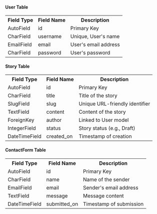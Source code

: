 
<h4>User Table</h4>
<table>
  <tr>
    <th>Field Type</th>
    <th>Field Name</th>
    <th>Description</th>
  </tr>
  <tr>
    <td>AutoField</td>
    <td>id</td>
    <td>Primary Key</td>
  </tr>
  <tr>
    <td>CharField</td>
    <td>username</td>
    <td>Unique, User's name</td>
  </tr>
  <tr>
    <td>EmailField</td>
    <td>email</td>
    <td>User's email address</td>
  </tr>
  <tr>
    <td>CharField</td>
    <td>password</td>
    <td>User's password</td>
  </tr>
</table>

<h4>Story Table</h4>
<table>
  <tr>
    <th>Field Type</th>
    <th>Field Name</th>
    <th>Description</th>
  </tr>
  <tr>
    <td>AutoField</td>
    <td>id</td>
    <td>Primary Key</td>
  </tr>
  <tr>
    <td>CharField</td>
    <td>title</td>
    <td>Title of the story</td>
  </tr>
  <tr>
    <td>SlugField</td>
    <td>slug</td>
    <td>Unique URL-friendly identifier</td>
  </tr>
  <tr>
    <td>TextField</td>
    <td>content</td>
    <td>Content of the story</td>
  </tr>
  <tr>
    <td>ForeignKey</td>
    <td>author</td>
    <td>Linked to User model</td>
  </tr>
  <tr>
    <td>IntegerField</td>
    <td>status</td>
    <td>Story status (e.g., Draft)</td>
  </tr>
  <tr>
    <td>DateTimeField</td>
    <td>created_on</td>
    <td>Timestamp of creation</td>
  </tr>
</table>

<h4>ContactForm Table</h4>
<table>
  <tr>
    <th>Field Type</th>
    <th>Field Name</th>
    <th>Description</th>
  </tr>
  <tr>
    <td>AutoField</td>
    <td>id</td>
    <td>Primary Key</td>
  </tr>
  <tr>
    <td>CharField</td>
    <td>name</td>
    <td>Name of the sender</td>
  </tr>
  <tr>
    <td>EmailField</td>
    <td>email</td>
    <td>Sender's email address</td>
  </tr>
  <tr>
    <td>TextField</td>
    <td>message</td>
    <td>Message content</td>
  </tr>
  <tr>
    <td>DateTimeField</td>
    <td>submitted_on</td>
    <td>Timestamp of submission</td>
  </tr>
</table>
